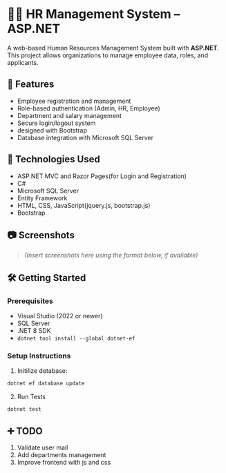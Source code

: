 # 🧑‍💼 HR Management System – ASP.NET

A web-based Human Resources Management System built with **ASP.NET**. This project allows organizations to manage employee data, roles, and applicants.

## 📌 Features

- Employee registration and management
- Role-based authentication (Admin, HR, Employee)
- Department and salary management
- Secure login/logout system
- designed with Bootstrap
- Database integration with Microsoft SQL Server

## 🚀 Technologies Used

- ASP.NET MVC and Razor Pages(for Login and Registration)
- C#
- Microsoft SQL Server
- Entity Framework 
- HTML, CSS, JavaScript(jquery.js, bootstrap.js)
- Bootstrap 

## 📷 Screenshots

> *(Insert screenshots here using the format below, if available)*


## 🛠️ Getting Started

### Prerequisites

- Visual Studio (2022 or newer)
- SQL Server
- .NET 8 SDK
- `dotnet tool install --global dotnet-ef`

### Setup Instructions

1. Initilize detabase:
```bash
dotnet ef database update
```
2. Run Tests
```bash
dotnet test
```

## ➕ TODO
1. Validate user mail
2. Add departments management
3. Improve frontend with js and css
